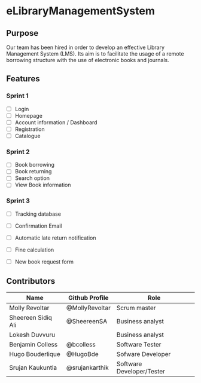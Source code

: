 # eLibraryManagementSystem

## Purpose

Our team has been hired in order to develop an effective Library Management System (LMS). Its aim is to facilitate the usage of a remote borrowing structure with the use of electronic books and journals. 

## Features

### Sprint 1 

- [ ] Login
- [ ] Homepage
- [ ] Account information / Dashboard
- [ ] Registration
- [ ] Catalogue

### Sprint 2

- [ ] Book borrowing
- [ ] Book returning
- [ ] Search option
- [ ] View Book information

### Sprint 3

- [ ] Tracking database
- [ ] Confirmation Email
- [ ] Automatic late return notification
- [ ] Fine calculation
- [ ] New book request form


## Contributors
Name | Github Profile | Role
-----|----------------|------
Molly Revoltar | @MollyRevoltar | Scrum master
Sheereen Sidiq Ali | @SheereenSA | Business analyst
Lokesh Duvvuru | |Business analyst
Benjamin Colless | @bcolless | Software Tester
Hugo Bouderlique | @HugoBde | Sofware Developer
Srujan Kaukuntla | @srujankarthik | Software Developer/Tester
